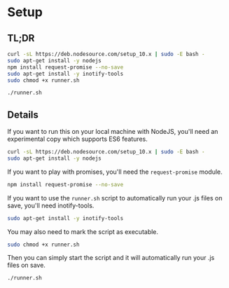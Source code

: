 # Setup

## TL;DR

```bash
curl -sL https://deb.nodesource.com/setup_10.x | sudo -E bash -
sudo apt-get install -y nodejs
npm install request-promise --no-save
sudo apt-get install -y inotify-tools
sudo chmod +x runner.sh

./runner.sh
```

## Details

If you want to run this on your local machine with NodeJS, you'll need an experimental copy which supports ES6 features.

```bash
curl -sL https://deb.nodesource.com/setup_10.x | sudo -E bash -
sudo apt-get install -y nodejs
```

If you want to play with promises, you'll need the `request-promise` module.

```bash
npm install request-promise --no-save
```

If you want to use the `runner.sh` script to automatically run your .js files on save, you'll need inotify-tools.

```bash
sudo apt-get install -y inotify-tools
```

You may also need to mark the script as executable.

```bash
sudo chmod +x runner.sh
```

Then you can simply start the script and it will automatically run your .js files on save.

```bash
./runner.sh
```
